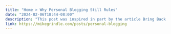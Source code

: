 ```yaml
---
title: "Home > Why Personal Blogging Still Rules"
date: "2024-02-06T18:44-08:00"
description: "This post was inspired in part by the article Bring Back Personal Blogging by Monique Judge (via The Verge), as well as various Indieweb and Neocities posts including Of Big Tech Jungles and Digital Gardens by theresmiling."
link: https://mikegrindle.com/posts/personal-blogging
---
```

